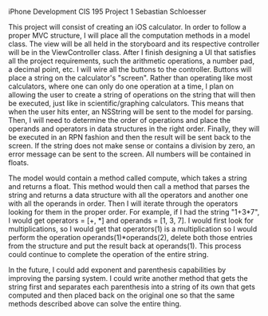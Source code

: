 iPhone Development CIS 195
Project 1
Sebastian Schloesser

This project will consist of creating an iOS calculator. In order to follow a 
proper MVC structure, I will place all the computation methods in a model class. 
The view will be all held in the storyboard and its respective controller will 
be in the ViewController class. After I finish designing a UI that satisfies all
the project requirements, such the arithmetic operations, a number pad, a 
decimal point, etc. I will wire all the buttons to the controller. Buttons will
place a string on the calculator's "screen". Rather than operating like most
calculators, where one can only do one operation at a time, I plan on allowing
the user to create a string of operations on the string that will then be
executed, just like in scientific/graphing calculators. This means that when the
user hits enter, an NSString will be sent to the model for parsing. Then, I will
need to determine the order of operations and place the operands and operators
in data structures in the right order. Finally, they will be executed in an RPN
fashion and then the result will be sent back to the screen. If the string
does not make sense or contains a division by zero, an error message can be sent
to the screen. All numbers will be contained in floats. 

The model would contain a method called compute, which takes a string and 
returns a float. This method would then call a method that parses the string and
returns a data structure with all the operators and another one with all the 
operands in order. Then I will iterate through the operators looking for them
in the proper order. For example, if I had the string "1+3*7", I would get 
operators = [+, *] and operands = [1, 3, 7]. I would first look for 
multiplications, so I would get that operators(1) is a multiplication so I would
perform the operation operands(1)*operands(2), delete both those entries from 
the structure and put the result back at operands(1). This process could
continue to complete the operation of the entire string. 

In the future, I could add exponent and parenthesis capabilities by improving
the parsing system. I could write another method that gets the string first and
separates each parenthesis into a string of its own that gets computed and then 
placed back on the original one so that the same methods described above can
solve the entire thing. 



